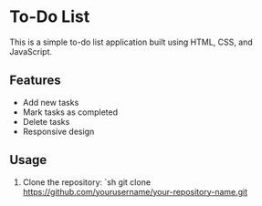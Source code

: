 # To-Do List

This is a simple to-do list application built using HTML, CSS, and JavaScript.

## Features

- Add new tasks
- Mark tasks as completed
- Delete tasks
- Responsive design

## Usage

1. Clone the repository:
   `sh
   git clone https://github.com/yourusername/your-repository-name.git
